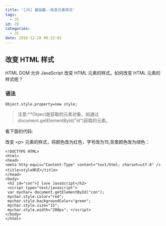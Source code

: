 ```yaml
---
title: '[JS] 基础篇--改变元素样式'
tags:
  - JS
id: 28
categories:
  - JS
date: 2016-12-28 00:22:02
---
```


## 改变 HTML 样式


HTML DOM 允许 JavaScript 改变 HTML 元素的样式。如何改变 HTML 元素的样式呢？

### 语法
	Object.style.property=new style;

> 注意:**Object是获取的元素对象，如通过document.getElementById("id")获取的元素。

看下面的代码:

改变 &lt;p&gt; 元素的样式，将颜色改为红色，字号改为15,背景颜色改为绿色：

	
	<!DOCTYPE HTML>
	<html>
	<head>
	<meta http-equiv="Content-Type" content="text/html; charset=utf-8" />
	<title>style样式</title>
	</head>
	<body>
	 <h2 id="con">I love JavaScript</h2>
	 <script type="text/javascript">
	 var mychar= document.getElementById("con");
	 mychar.style.color="red";
	 mychar.style.backgroundColor="green";
	 mychar.style.size="15";
	 mychar.style.width="200px"; </script>
	</body>
	</html>